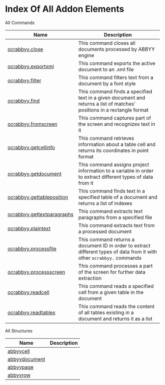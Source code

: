 # Index Of All Addon Elements


 All Commands

| Name | Description |
| ---- | ----------- |
| [ocrabbyy.close](https://github.com/G1ANT-Robot/G1ANT.Addon/blob/master/G1ANT.Addon.Ocr.AbbyyFineReader/Commands/OcrAbbyyCloseCommand.md) | This command closes all documents processed by ABBYY engine |
| [ocrabbyy.exportxml](https://github.com/G1ANT-Robot/G1ANT.Addon/blob/master/G1ANT.Addon.Ocr.AbbyyFineReader/Commands/OcrAbbyyExportXmlCommand.md) | This command exports the active document to an .xml file |
| [ocrabbyy.filter](https://github.com/G1ANT-Robot/G1ANT.Addon/blob/master/G1ANT.Addon.Ocr.AbbyyFineReader/Commands/OcrAbbyyFilterCommand.md) | This command filters text from a document by a font style |
| [ocrabbyy.find](https://github.com/G1ANT-Robot/G1ANT.Addon/blob/master/G1ANT.Addon.Ocr.AbbyyFineReader/Commands/OcrAbbyyFindCommand.md) | This command finds a specified text in a given document and returns a list of matches’ positions in a rectangle format |
| [ocrabbyy.fromscreen](https://github.com/G1ANT-Robot/G1ANT.Addon/blob/master/G1ANT.Addon.Ocr.AbbyyFineReader/Commands/OcrAbbyyFromScreenCommand.md) | This command captures part of the screen and recognizes text in it |
| [ocrabbyy.getcellinfo](https://github.com/G1ANT-Robot/G1ANT.Addon/blob/master/G1ANT.Addon.Ocr.AbbyyFineReader/Commands/OcrAbbyyGetCellInfoCommand.md) | This command retrieves information about a table cell and returns its coordinates in point format |
| [ocrabbyy.getdocument](https://github.com/G1ANT-Robot/G1ANT.Addon/blob/master/G1ANT.Addon.Ocr.AbbyyFineReader/Commands/OcrAbbyyGetDocumentCommand.md) | This command assigns project information to a variable in order to extract different types of data from it |
| [ocrabbyy.gettableposition](https://github.com/G1ANT-Robot/G1ANT.Addon/blob/master/G1ANT.Addon.Ocr.AbbyyFineReader/Commands/OcrAbbyyGetTablePositionCommand.md) | This command finds text in a specified table of a document and returns a list of indexes |
| [ocrabbyy.gettextparagraphs](https://github.com/G1ANT-Robot/G1ANT.Addon/blob/master/G1ANT.Addon.Ocr.AbbyyFineReader/Commands/OcrAbbyyGetTextParagraphsCommand.md) | This command extracts text paragraphs from a specified file |
| [ocrabbyy.plaintext](https://github.com/G1ANT-Robot/G1ANT.Addon/blob/master/G1ANT.Addon.Ocr.AbbyyFineReader/Commands/OcrAbbyyPlainTextCommand.md) | This command extracts text from a processed document |
| [ocrabbyy.processfile](https://github.com/G1ANT-Robot/G1ANT.Addon/blob/master/G1ANT.Addon.Ocr.AbbyyFineReader/Commands/OcrAbbyyProcessFileCommand.md) | This command returns a document ID in order to extract different types of data from it with other `ocrabbyy.` commands |
| [ocrabbyy.processscreen](https://github.com/G1ANT-Robot/G1ANT.Addon/blob/master/G1ANT.Addon.Ocr.AbbyyFineReader/Commands/OcrAbbyyProcessScreenCommand.md) | This command processes a part of the screen for further data extraction |
| [ocrabbyy.readcell](https://github.com/G1ANT-Robot/G1ANT.Addon/blob/master/G1ANT.Addon.Ocr.AbbyyFineReader/Commands/OcrAbbyyReadCellCommand.md) | This command reads a specified cell from a given table in the document |
| [ocrabbyy.readtables](https://github.com/G1ANT-Robot/G1ANT.Addon/blob/master/G1ANT.Addon.Ocr.AbbyyFineReader/Commands/OcrAbbyyReadTablesCommand.md) | This command reads the content of all tables existing in a document and returns it as a list |

 All Structures

| Name | Description |
| ---- | ----------- |
| [abbyycell](https://github.com/G1ANT-Robot/G1ANT.Addon/blob/master/G1ANT.Addon.Ocr.AbbyyFineReader/Structures/AbbyyCellStructure.md) |  |
| [abbyydocument](https://github.com/G1ANT-Robot/G1ANT.Addon/blob/master/G1ANT.Addon.Ocr.AbbyyFineReader/Structures/AbbyyDocumentStructure.md) |  |
| [abbyypage](https://github.com/G1ANT-Robot/G1ANT.Addon/blob/master/G1ANT.Addon.Ocr.AbbyyFineReader/Structures/AbbyyPageStructure.md) |  |
| [abbyyrow](https://github.com/G1ANT-Robot/G1ANT.Addon/blob/master/G1ANT.Addon.Ocr.AbbyyFineReader/Structures/AbbyyRowStructure.md) |  |
